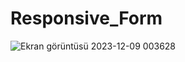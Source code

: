 # Responsive_Form

![Ekran görüntüsü 2023-12-09 003628](https://github.com/EsrefEmreBayrakci/Responsive_Form/assets/116786393/47b707e8-a106-4f3f-806c-303ef894160d)
